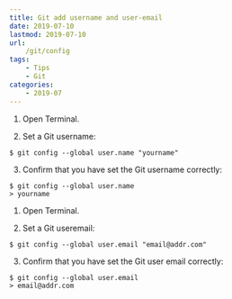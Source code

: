 ```yaml
---
title: Git add username and user-email
date: 2019-07-10
lastmod: 2019-07-10 
url:
    /git/config
tags:
    - Tips  
    - Git
categories:
    - 2019-07
---
```




1. Open Terminal.

2. Set a Git username:

```
$ git config --global user.name "yourname"
```

3. Confirm that you have set the Git username correctly:

```
$ git config --global user.name
> yourname
```

1. Open Terminal.

2. Set a Git useremail:

```
$ git config --global user.email "email@addr.com"
```

3. Confirm that you have set the Git user email correctly:

```
$ git config --global user.email
> email@addr.com
```
